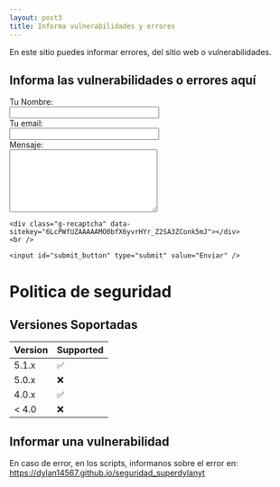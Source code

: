 ```yaml
---
layout: post3
title: Informa vulnerabilidades y errores
---
```


<link rel="stylesheet" href="css/style.css">

En este sitio puedes informar errores, del sitio web o vulnerabilidades.

## Informa las vulnerabilidades o errores aquí

<div id="after_submit"></div>
<form id="contact_form" action="https://formspree.io/xqkybgyy" method="POST" enctype="multipart/form-data">
  <div class="row">
    <label class="required" for="name">Tu Nombre:</label><br />
    <input id="name" class="input" name="name" type="text" value="" size="30" /><br />
    <span id="name_validation" class="error_message"></span>
  </div>
  <div class="row">
    <label class="required" for="email">Tu email:</label><br />
    <input id="email" class="input" name="email" type="text" value="" size="30" /><br />
    <span id="email_validation" class="error_message"></span>
  </div>
  <div class="row">
    <label class="required" for="message">Mensaje:</label><br />
    <textarea id="message" class="input" name="message" rows="7" cols="30"></textarea><br />
    <span id="message_validation" class="error_message"></span>
  </div>

    <div class="g-recaptcha" data-sitekey="6LcPWfUZAAAAAMO0bfX6yvrHYr_Z2SA3ZConk5mJ"></div>
    <br />

    <input id="submit_button" type="submit" value="Enviar" />
</form>

# Politica de seguridad

## Versiones Soportadas

| Version | Supported          |
| ------- | ------------------ |
| 5.1.x   | :white_check_mark: |
| 5.0.x   | :x:                |
| 4.0.x   | :white_check_mark: |
| < 4.0   | :x:                |

## Informar una vulnerabilidad

En caso de error, en los scripts, informanos sobre el error en: <a href="https://dylan14567.github.io/seguridad_superdylanyt">https://dylan14567.github.io/seguridad_superdylanyt</a>
